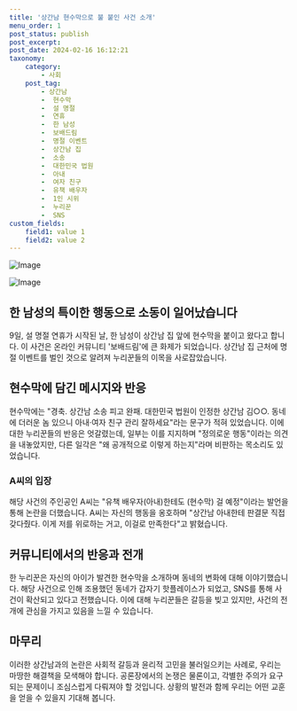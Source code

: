 ```yaml
---
title: '상간남 현수막으로 불 붙인 사건 소개'
menu_order: 1
post_status: publish
post_excerpt: 
post_date: 2024-02-16 16:12:21
taxonomy:
    category:
        - 사회
    post_tag:
        - 상간남
        -  현수막
        -  설 명절
        -  연휴
        -  한 남성
        -  보배드림
        -  명절 이벤트
        -  상간남 집
        -  소송
        -  대한민국 법원
        -  아내
        -  여자 친구
        -  유책 배우자
        -  1인 시위
        -  누리꾼
        -  SNS
custom_fields:
    field1: value 1
    field2: value 2
---
```


![Image](https://imgnews.pstatic.net/image/421/2024/02/10/0007345154_001_20240210081601472.jpg?type=w647)

![Image](https://imgnews.pstatic.net/image/421/2024/02/10/0007345154_002_20240210081601512.jpg?type=w647)

## 한 남성의 특이한 행동으로 소동이 일어났습니다
9일, 설 명절 연휴가 시작된 날, 한 남성이 상간남 집 앞에 현수막을 붙이고 왔다고 합니다. 이 사건은 온라인 커뮤니티 '보배드림'에 큰 화제가 되었습니다. 상간남 집 근처에 명절 이벤트를 벌인 것으로 알려져 누리꾼들의 이목을 사로잡았습니다.  
## 현수막에 담긴 메시지와 반응
현수막에는 "경축. 상간남 소송 피고 완패. 대한민국 법원이 인정한 상간남 김○○. 동네에 더러운 놈 있으니 아내·여자 친구 관리 잘하세요"라는 문구가 적혀 있었습니다. 이에 대한 누리꾼들의 반응은 엇갈렸는데, 일부는 이를 지지하며 "정의로운 행동"이라는 의견을 내놓았지만, 다른 일각은 "왜 공개적으로 이렇게 하는지"라며 비판하는 목소리도 있었습니다.
### A씨의 입장
해당 사건의 주인공인 A씨는 "유책 배우자(아내)한테도 (현수막) 걸 예정"이라는 발언을 통해 논란을 더했습니다. A씨는 자신의 행동을 옹호하며 "상간남 아내한테 판결문 직접 갖다줬다. 이게 저를 위로하는 거고, 이걸로 만족한다"고 밝혔습니다. 
## 커뮤니티에서의 반응과 전개
한 누리꾼은 자신의 아이가 발견한 현수막을 소개하며 동네의 변화에 대해 이야기했습니다. 해당 사건으로 인해 조용했던 동네가 갑자기 핫플레이스가 되었고, SNS를 통해 사건이 확산되고 있다고 전했습니다. 이에 대해 누리꾼들은 갈등을 빚고 있지만, 사건의 전개에 관심을 가지고 있음을 느낄 수 있습니다.
## 마무리
이러한 상간남과의 논란은 사회적 갈등과 윤리적 고민을 불러일으키는 사례로, 우리는 마땅한 해결책을 모색해야 합니다. 공론장에서의 논쟁은 물론이고, 각별한 주의가 요구되는 문제이니 조심스럽게 다뤄져야 할 것입니다. 상황의 발전과 함께 우리는 어떤 교훈을 얻을 수 있을지 기대해 봅니다.
